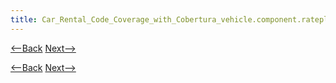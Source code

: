 ```yaml
---
title: Car_Rental_Code_Coverage_with_Cobertura_vehicle.component.rateplan
---
```

[<--Back]({{site.pagesurl}}/Car_Rental_Code_Coverage_with_Cobertura_vehicle.domain)  [Next-->]({{site.pagesurl}}/Car_Rental_Code_Coverage_with_Cobertura_vehicle.integration)



[<--Back]({{site.pagesurl}}/Car_Rental_Code_Coverage_with_Cobertura_vehicle.domain)  [Next-->]({{site.pagesurl}}/Car_Rental_Code_Coverage_with_Cobertura_vehicle.integration)
